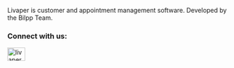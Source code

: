 Livaper is customer and appointment management software. Developed by the Bilpp Team.
<h3 align="left">Connect with us:</h3>
<p align="left">
<a href="https://instagram.com/livaperapp" target="blank"><img align="center" src="https://raw.githubusercontent.com/rahuldkjain/github-profile-readme-generator/master/src/images/icons/Social/instagram.svg" alt="livaperapp" height="30" width="40" /></a>
</p>
